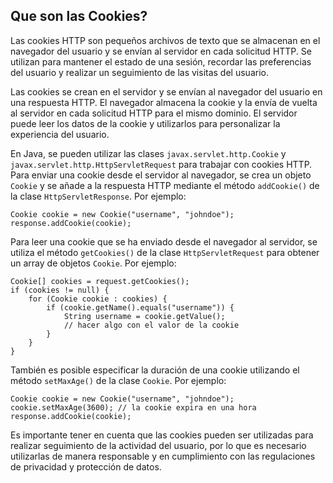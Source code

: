 ## Que son las Cookies?

Las cookies HTTP son pequeños archivos de texto que se almacenan en el navegador del usuario y se envían al servidor en cada solicitud HTTP. Se utilizan para mantener el estado de una sesión, recordar las preferencias del usuario y realizar un seguimiento de las visitas del usuario.

Las cookies se crean en el servidor y se envían al navegador del usuario en una respuesta HTTP. El navegador almacena la cookie y la envía de vuelta al servidor en cada solicitud HTTP para el mismo dominio. El servidor puede leer los datos de la cookie y utilizarlos para personalizar la experiencia del usuario.

En Java, se pueden utilizar las clases `javax.servlet.http.Cookie` y `javax.servlet.http.HttpServletRequest` para trabajar con cookies HTTP. Para enviar una cookie desde el servidor al navegador, se crea un objeto `Cookie` y se añade a la respuesta HTTP mediante el método `addCookie()` de la clase `HttpServletResponse`. Por ejemplo:

```
Cookie cookie = new Cookie("username", "johndoe");
response.addCookie(cookie);
```

Para leer una cookie que se ha enviado desde el navegador al servidor, se utiliza el método `getCookies()` de la clase `HttpServletRequest` para obtener un array de objetos `Cookie`. Por ejemplo:

```
Cookie[] cookies = request.getCookies();
if (cookies != null) {
    for (Cookie cookie : cookies) {
        if (cookie.getName().equals("username")) {
            String username = cookie.getValue();
            // hacer algo con el valor de la cookie
        }
    }
}
```

También es posible especificar la duración de una cookie utilizando el método `setMaxAge()` de la clase `Cookie`. Por ejemplo:

```
Cookie cookie = new Cookie("username", "johndoe");
cookie.setMaxAge(3600); // la cookie expira en una hora
response.addCookie(cookie);
```

Es importante tener en cuenta que las cookies pueden ser utilizadas para realizar seguimiento de la actividad del usuario, por lo que es necesario utilizarlas de manera responsable y en cumplimiento con las regulaciones de privacidad y protección de datos.